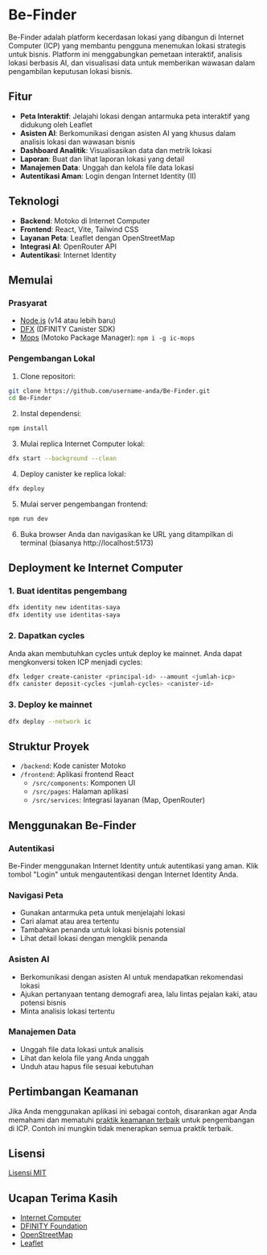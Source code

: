 # Be-Finder

Be-Finder adalah platform kecerdasan lokasi yang dibangun di Internet Computer (ICP) yang membantu pengguna menemukan lokasi strategis untuk bisnis. Platform ini menggabungkan pemetaan interaktif, analisis lokasi berbasis AI, dan visualisasi data untuk memberikan wawasan dalam pengambilan keputusan lokasi bisnis.

## Fitur

- **Peta Interaktif**: Jelajahi lokasi dengan antarmuka peta interaktif yang didukung oleh Leaflet
- **Asisten AI**: Berkomunikasi dengan asisten AI yang khusus dalam analisis lokasi dan wawasan bisnis
- **Dashboard Analitik**: Visualisasikan data dan metrik lokasi
- **Laporan**: Buat dan lihat laporan lokasi yang detail
- **Manajemen Data**: Unggah dan kelola file data lokasi
- **Autentikasi Aman**: Login dengan Internet Identity (II)

## Teknologi

- **Backend**: Motoko di Internet Computer
- **Frontend**: React, Vite, Tailwind CSS
- **Layanan Peta**: Leaflet dengan OpenStreetMap
- **Integrasi AI**: OpenRouter API
- **Autentikasi**: Internet Identity

## Memulai

### Prasyarat

- [Node.js](https://nodejs.org/) (v14 atau lebih baru)
- [DFX](https://internetcomputer.org/docs/current/developer-tools/dfx/install/) (DFINITY Canister SDK)
- [Mops](https://docs.mops.one/quick-start#2-install-mops-cli) (Motoko Package Manager): `npm i -g ic-mops`

### Pengembangan Lokal

1. Clone repositori:

```bash
git clone https://github.com/username-anda/Be-Finder.git
cd Be-Finder
```

2. Instal dependensi:

```bash
npm install
```

3. Mulai replica Internet Computer lokal:

```bash
dfx start --background --clean
```

4. Deploy canister ke replica lokal:

```bash
dfx deploy
```

5. Mulai server pengembangan frontend:

```bash
npm run dev
```

6. Buka browser Anda dan navigasikan ke URL yang ditampilkan di terminal (biasanya http://localhost:5173)

## Deployment ke Internet Computer

### 1. Buat identitas pengembang

```bash
dfx identity new identitas-saya
dfx identity use identitas-saya
```

### 2. Dapatkan cycles

Anda akan membutuhkan cycles untuk deploy ke mainnet. Anda dapat mengkonversi token ICP menjadi cycles:

```bash
dfx ledger create-canister <principal-id> --amount <jumlah-icp>
dfx canister deposit-cycles <jumlah-cycles> <canister-id>
```

### 3. Deploy ke mainnet

```bash
dfx deploy --network ic
```

## Struktur Proyek

- `/backend`: Kode canister Motoko
- `/frontend`: Aplikasi frontend React
  - `/src/components`: Komponen UI
  - `/src/pages`: Halaman aplikasi
  - `/src/services`: Integrasi layanan (Map, OpenRouter)

## Menggunakan Be-Finder

### Autentikasi

Be-Finder menggunakan Internet Identity untuk autentikasi yang aman. Klik tombol "Login" untuk mengautentikasi dengan Internet Identity Anda.

### Navigasi Peta

- Gunakan antarmuka peta untuk menjelajahi lokasi
- Cari alamat atau area tertentu
- Tambahkan penanda untuk lokasi bisnis potensial
- Lihat detail lokasi dengan mengklik penanda

### Asisten AI

- Berkomunikasi dengan asisten AI untuk mendapatkan rekomendasi lokasi
- Ajukan pertanyaan tentang demografi area, lalu lintas pejalan kaki, atau potensi bisnis
- Minta analisis lokasi tertentu

### Manajemen Data

- Unggah file data lokasi untuk analisis
- Lihat dan kelola file yang Anda unggah
- Unduh atau hapus file sesuai kebutuhan

## Pertimbangan Keamanan

Jika Anda menggunakan aplikasi ini sebagai contoh, disarankan agar Anda memahami dan mematuhi [praktik keamanan terbaik](https://internetcomputer.org/docs/building-apps/security/overview) untuk pengembangan di ICP. Contoh ini mungkin tidak menerapkan semua praktik terbaik.

## Lisensi

[Lisensi MIT](LICENSE)

## Ucapan Terima Kasih

- [Internet Computer](https://internetcomputer.org/)
- [DFINITY Foundation](https://dfinity.org/)
- [OpenStreetMap](https://www.openstreetmap.org/)
- [Leaflet](https://leafletjs.com/)
